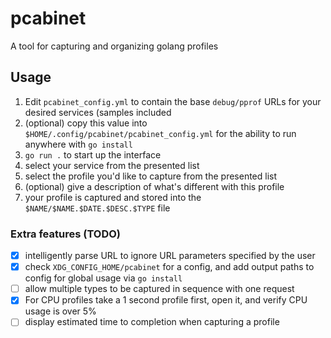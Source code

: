 # pcabinet
A tool for capturing and organizing golang profiles

## Usage
1. Edit `pcabinet_config.yml` to contain the base `debug/pprof` URLs for your desired services (samples included
2. (optional) copy this value into `$HOME/.config/pcabinet/pcabinet_config.yml` for the ability to run anywhere with `go install`
2. `go run .` to start up the interface
3. select your service from the presented list
4. select the profile you'd like to capture from the presented list
5. (optional) give a description of what's different with this profile
6. your profile is captured and stored into the `$NAME/$NAME.$DATE.$DESC.$TYPE` file

### Extra features (TODO)
 - [X] intelligently parse URL to ignore URL parameters specified by the user
 - [X] check `XDG_CONFIG_HOME/pcabinet` for a config, and add output paths to config for global usage via `go install`
 - [ ] allow multiple types to be captured in sequence with one request
 - [X] For CPU profiles take a 1 second profile first, open it, and verify CPU usage is over 5%
 - [ ] display estimated time to completion when capturing a profile
